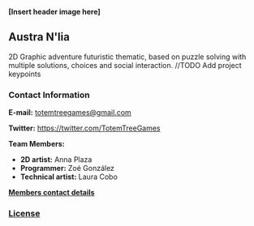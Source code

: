 **[Insert header image here]**

## Austra N'lia
2D Graphic adventure futuristic thematic, based on puzzle solving with multiple solutions, choices and social interaction.
//TODO Add project keypoints

### Contact Information
**E-mail:** totemtreegames@gmail.com

**Twitter:** https://twitter.com/TotemTreeGames

**Team Members:**
* **2D artist:** Anna Plaza
* **Programmer:** Zoé González
* **Technical artist:** Laura Cobo

[**Members contact details**](https://github.com/ShadowOfDragons/AustraNlia/wiki/Team-Members)

### [License](https://github.com/ShadowOfDragons/AustraNlia/blob/master/LICENSE)

